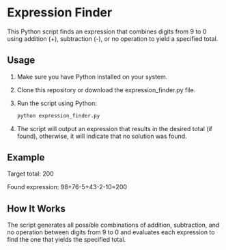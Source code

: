# Expression Finder

This Python script finds an expression that combines digits from 9 to 0 using addition (+), subtraction (-), or no operation to yield a specified total.

## Usage

1. Make sure you have Python installed on your system.
2. Clone this repository or download the expression_finder.py file.
3. Run the script using Python:

    ```bash
    python expression_finder.py
    ```
    
4. The script will output an expression that results in the desired total (if found), otherwise, it will indicate that no solution was found.

## Example

Target total: 200

Found expression: 98+76-5+43-2-10=200

## How It Works

The script generates all possible combinations of addition, subtraction, and no operation between digits from 9 to 0 and evaluates each expression to find the one that yields the specified total.
